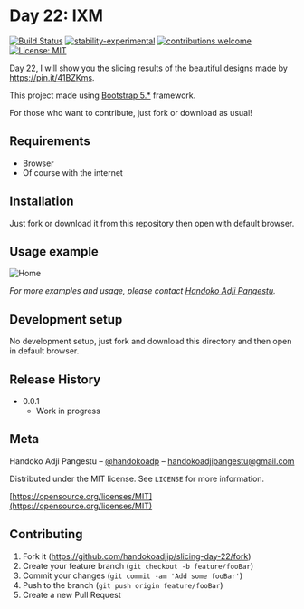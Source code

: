 # Day 22: IXM

[![Build Status](https://travis-ci.org/dwyl/esta.svg?branch=master)](https://github.com/handokoadjip/slicing-day-22)
[![stability-experimental](https://img.shields.io/badge/stability-experimental-orange.svg)](https://github.com/handokoadjip/slicing-day-22)
[![contributions welcome](https://img.shields.io/badge/contributions-welcome-brightgreen.svg?style=flat)](https://github.com/handokoadjip/slicing-day-22/fork)
[![License: MIT](https://img.shields.io/badge/License-MIT-yellow.svg)](https://opensource.org/licenses/MIT)

Day 22, I will show you the slicing results of the beautiful designs made by https://pin.it/41BZKms.

This project made using [Bootstrap 5.\*](https://getbootstrap.com/docs/5.1/getting-started/introduction/) framework.

For those who want to contribute, just fork or download as usual!

## Requirements

- Browser
- Of course with the internet

## Installation

Just fork or download it from this repository then open with default browser.

## Usage example

![Home](https://bebaskripsi.000webhostapp.com/slicing-day-22/home.png)

_For more examples and usage, please contact [Handoko Adji Pangestu](https://www.instagram.com/handokoadp/)._

## Development setup

No development setup, just fork and download this directory and then open in default browser.

## Release History

- 0.0.1
  - Work in progress

## Meta

Handoko Adji Pangestu – [@handokoadp](https://www.instagram.com/handokoadp/) – handokoadjipangestu@gmail.com

Distributed under the MIT license. See `LICENSE` for more information.

[https://opensource.org/licenses/MIT](https://opensource.org/licenses/MIT)

## Contributing

1. Fork it (<https://github.com/handokoadjip/slicing-day-22/fork>)
2. Create your feature branch (`git checkout -b feature/fooBar`)
3. Commit your changes (`git commit -am 'Add some fooBar'`)
4. Push to the branch (`git push origin feature/fooBar`)
5. Create a new Pull Request
